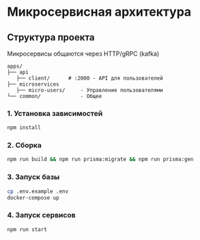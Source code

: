 # Микросервисная архитектура 

## Структура проекта
Микросервисы общаются через HTTP/gRPC (kafka)
```
apps/
├── api
   ├── client/      # :2000 - API для пользователей
├── microservices
   ├── micro-users/     - Управление пользователями
└── common/             - Общее
```

### 1. Установка зависимостей
```bash
npm install
```

### 2. Сборка
```bash
npm run build && npm run prisma:migrate && npm run prisma:gen
```

### 3. Запуск базы
```bash
cp .env.example .env
docker-compose up
```

### 4. Запуск сервисов
```bash
npm run start
```